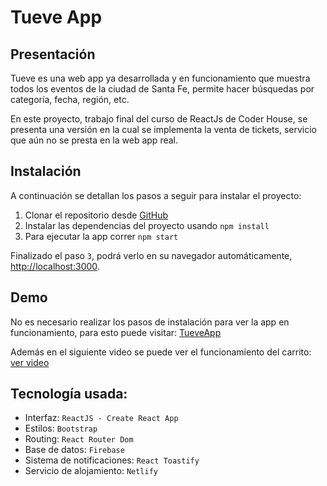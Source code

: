 # Tueve App

## Presentación

Tueve es una web app ya desarrollada y en funcionamiento que muestra todos los eventos de la ciudad de Santa Fe, permite hacer búsquedas por categoría, fecha, región, etc.

En este proyecto, trabajo final del curso de ReactJs de Coder House, se presenta una versión en la cual se implementa la venta de tickets, servicio que aún no se presta en la web app real.

## Instalación
A continuación se detallan los pasos a seguir para instalar el proyecto:

1. Clonar el repositorio desde [GitHub](https://github.com/marianaServan/app_react)
2. Instalar las dependencias del proyecto usando `npm install`
3. Para ejecutar la app correr `npm start`

Finalizado el paso `3`, podrá verlo en su navegador automáticamente, [http://localhost:3000](http://localhost:3000).

## Demo

No es necesario realizar los pasos de instalación para ver la app en funcionamiento, para esto puede visitar: [TueveApp](https://wondrous-profiterole-b2d510.netlify.app/)

Además en el siguiente video se puede ver el funcionamiento del carrito: [ver video](https://screenrec.com/share/pyGuKJC0IM) 

## Tecnología usada:

* Interfaz: `ReactJS - Create React App`
* Estilos: `Bootstrap`
* Routing: `React Router Dom`
* Base de datos: `Firebase`
* Sistema de notificaciones: `React Toastify`
* Servicio de alojamiento: `Netlify`


